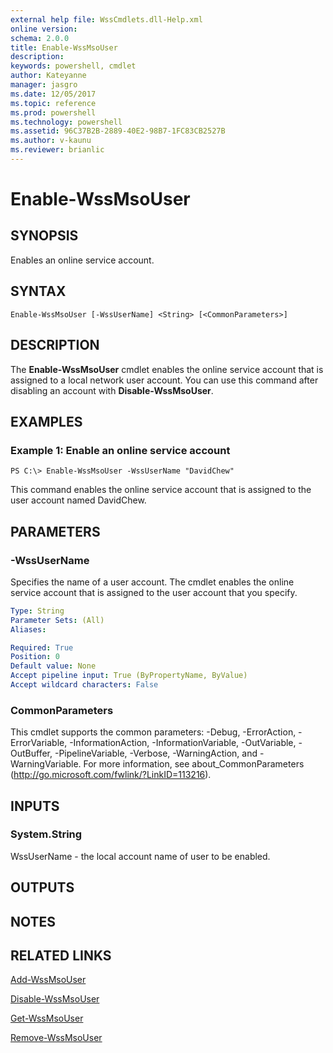 ```yaml
---
external help file: WssCmdlets.dll-Help.xml
online version: 
schema: 2.0.0
title: Enable-WssMsoUser
description: 
keywords: powershell, cmdlet
author: Kateyanne
manager: jasgro
ms.date: 12/05/2017
ms.topic: reference
ms.prod: powershell
ms.technology: powershell
ms.assetid: 96C37B2B-2889-40E2-98B7-1FC83CB2527B
ms.author: v-kaunu
ms.reviewer: brianlic
---
```


# Enable-WssMsoUser

## SYNOPSIS
Enables an online service account.

## SYNTAX

```
Enable-WssMsoUser [-WssUserName] <String> [<CommonParameters>]
```

## DESCRIPTION
The **Enable-WssMsoUser** cmdlet enables the online service account that is assigned to a local network user account.
You can use this command after disabling an account with **Disable-WssMsoUser**.

## EXAMPLES

### Example 1: Enable an online service account
```
PS C:\> Enable-WssMsoUser -WssUserName "DavidChew"
```

This command enables the online service account that is assigned to the user account named DavidChew.

## PARAMETERS

### -WssUserName
Specifies the name of a user account.
The cmdlet enables the online service account that is assigned to the user account that you specify.

```yaml
Type: String
Parameter Sets: (All)
Aliases: 

Required: True
Position: 0
Default value: None
Accept pipeline input: True (ByPropertyName, ByValue)
Accept wildcard characters: False
```

### CommonParameters
This cmdlet supports the common parameters: -Debug, -ErrorAction, -ErrorVariable, -InformationAction, -InformationVariable, -OutVariable, -OutBuffer, -PipelineVariable, -Verbose, -WarningAction, and -WarningVariable. For more information, see about_CommonParameters (http://go.microsoft.com/fwlink/?LinkID=113216).

## INPUTS

### System.String
WssUserName - the local account name of user to be enabled.

## OUTPUTS

## NOTES

## RELATED LINKS

[Add-WssMsoUser](./Add-WssMsoUser.md)

[Disable-WssMsoUser](./Disable-WssMsoUser.md)

[Get-WssMsoUser](./Get-WssMsoUser.md)

[Remove-WssMsoUser](./Remove-WssMsoUser.md)

